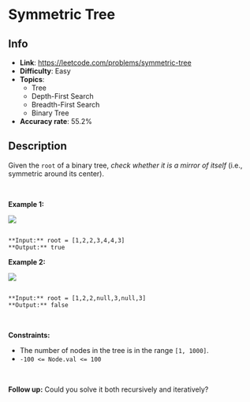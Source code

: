 # Symmetric Tree

## Info  
- **Link**: https://leetcode.com/problems/symmetric-tree
- **Difficulty**: Easy  
- **Topics**:   
    - Tree
    - Depth-First Search
    - Breadth-First Search
    - Binary Tree
- **Accuracy rate**: 55.2%  

## Description  
    
Given the `root` of a binary tree, *check whether it is a mirror of itself* (i.e., symmetric around its center).


 


**Example 1:**


![](https://assets.leetcode.com/uploads/2021/02/19/symtree1.jpg)

```

**Input:** root = [1,2,2,3,4,4,3]
**Output:** true

```

**Example 2:**


![](https://assets.leetcode.com/uploads/2021/02/19/symtree2.jpg)

```

**Input:** root = [1,2,2,null,3,null,3]
**Output:** false

```

 


**Constraints:**


* The number of nodes in the tree is in the range `[1, 1000]`.
* `-100 <= Node.val <= 100`


 


**Follow up:** Could you solve it both recursively and iteratively?  
    